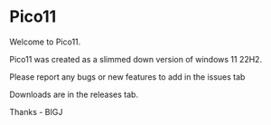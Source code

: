 # Pico11

Welcome to Pico11.

Pico11 was created as a slimmed down version of windows 11 22H2.

Please report any bugs or new features to add in the issues tab

Downloads are in the releases tab.

Thanks - BIGJ
